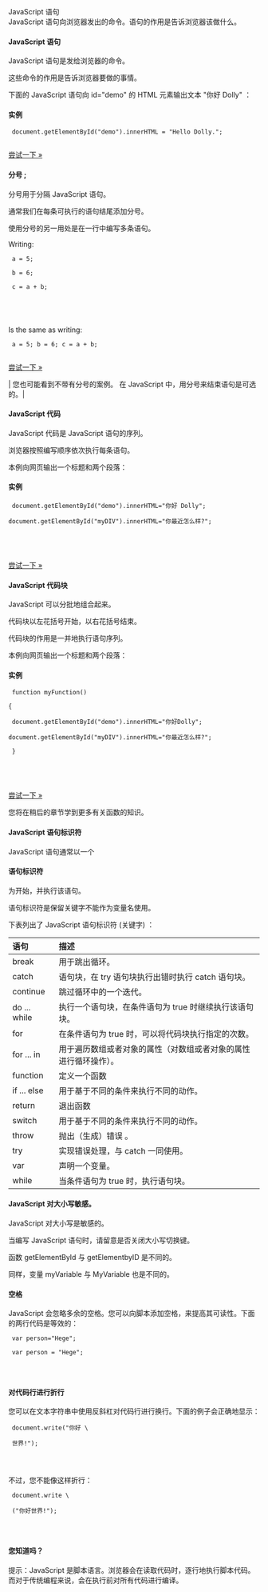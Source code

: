  JavaScript 语句  
JavaScript 语句向浏览器发出的命令。语句的作用是告诉浏览器该做什么。

 

#### JavaScript 语句

 JavaScript 语句是发给浏览器的命令。

 这些命令的作用是告诉浏览器要做的事情。

 下面的 JavaScript 语句向 id="demo" 的 HTML 元素输出文本 "你好 Dolly" ： 

  
#### 实例

 
```
 document.getElementById("demo").innerHTML = "Hello Dolly.";


```
 

[尝试一下 »](http://www.w3cschool.cc/try/tryit.php?filename=tryjs_statement) 

 



#### 分号 ;

 分号用于分隔 JavaScript 语句。

 通常我们在每条可执行的语句结尾添加分号。

 使用分号的另一用处是在一行中编写多条语句。

  Writing:




```
 a = 5;

 b = 6;

 c = a + b;





```
 Is the same as writing:

 
```
 a = 5; b = 6; c = a + b; 


```
 

[尝试一下 »](http://www.w3cschool.cc/try/tryit.php?filename=tryjs_semicolon) 

 

|  您也可能看到不带有分号的案例。 在 JavaScript 中，用分号来结束语句是可选的。|





#### JavaScript 代码

 JavaScript 代码是 JavaScript 语句的序列。

 浏览器按照编写顺序依次执行每条语句。

 本例向网页输出一个标题和两个段落：

  
#### 实例

 
```
 document.getElementById("demo").innerHTML="你好 Dolly";

document.getElementById("myDIV").innerHTML="你最近怎么样?";





```
 

[尝试一下 »](http://www.w3cschool.cc/try/try.php?filename=tryjs_statements) 

 



#### JavaScript 代码块

 JavaScript 可以分批地组合起来。

 代码块以左花括号开始，以右花括号结束。

 代码块的作用是一并地执行语句序列。

 本例向网页输出一个标题和两个段落：

  
#### 实例

 
```
 function myFunction()

{

 document.getElementById("demo").innerHTML="你好Dolly";

document.getElementById("myDIV").innerHTML="你最近怎么样?";

 }





```
 

[尝试一下 »](http://www.w3cschool.cc/try/try.php?filename=tryjs_blocks) 

 您将在稍后的章节学到更多有关函数的知识。




#### JavaScript 语句标识符

 JavaScript 语句通常以一个 

#### 语句标识符

 为开始，并执行该语句。

 语句标识符是保留关键字不能作为变量名使用。

 下表列出了 JavaScript 语句标识符 (关键字) ： 

 

|语句|描述|
|:--|:--|
|break|用于跳出循环。|
|catch|语句块，在 try 语句块执行出错时执行 catch 语句块。|
|continue|跳过循环中的一个迭代。|
|do ... while|执行一个语句块，在条件语句为 true 时继续执行该语句块。|
|for|在条件语句为 true 时，可以将代码块执行指定的次数。 |
|for ... in |用于遍历数组或者对象的属性（对数组或者对象的属性进行循环操作）。|
|function|定义一个函数|
|if ... else|用于基于不同的条件来执行不同的动作。|
|return|退出函数|
|switch|用于基于不同的条件来执行不同的动作。|
|throw|抛出（生成）错误 。 |
|try|实现错误处理，与 catch 一同使用。 |
|var|声明一个变量。|
|while|当条件语句为 true 时，执行语句块。 |



#### JavaScript 对大小写敏感。

 JavaScript 对大小写是敏感的。

 当编写 JavaScript 语句时，请留意是否关闭大小写切换键。

 函数 getElementById 与 getElementbyID 是不同的。

 同样，变量 myVariable 与 MyVariable 也是不同的。

 

#### 空格

 JavaScript 会忽略多余的空格。您可以向脚本添加空格，来提高其可读性。下面的两行代码是等效的：

 
```
 var person="Hege";

 var person = "Hege";




```
 



#### 对代码行进行折行

 您可以在文本字符串中使用反斜杠对代码行进行换行。下面的例子会正确地显示：

 
```
 document.write("你好 \

 世界!");




```
 不过，您不能像这样折行：

 
```
 document.write \ 

 ("你好世界!");




```
 



#### 您知道吗？

 提示：JavaScript 是脚本语言。浏览器会在读取代码时，逐行地执行脚本代码。而对于传统编程来说，会在执行前对所有代码进行编译。

 

